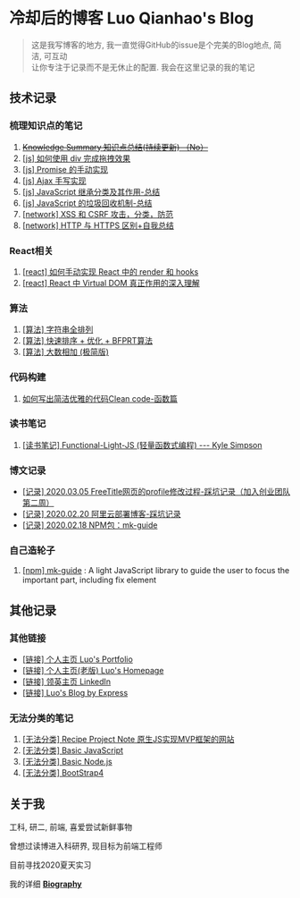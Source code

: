 # 冷却后的博客 Luo Qianhao's Blog
>这是我写博客的地方, 我一直觉得GitHub的issue是个完美的Blog地点, 简洁, 可互动  
>让你专注于记录而不是无休止的配置. 我会在这里记录的我的笔记







## 技术记录

### 梳理知识点的笔记
1. ~~[Knowledge Summary 知识点总结(持续更新) （No）](https://github.com/law-chain-hot/Blog/issues/1)~~
2. [[js] 如何使用 div 完成拖拽效果](https://github.com/law-chain-hot/Blog/issues/2)
3. [[js] Promise 的手动实现](https://github.com/law-chain-hot/Blog/issues/3)
4. [[js] Ajax 手写实现](https://github.com/law-chain-hot/Blog/issues/4)
5. [[js] JavaScript 继承分类及其作用-总结](https://github.com/law-chain-hot/Blog/issues/8)
6. [[js] JavaScript 的垃圾回收机制-总结](https://github.com/law-chain-hot/Blog/issues/10)
7. [[network] XSS 和 CSRF 攻击，分类，防范](https://github.com/law-chain-hot/Blog/blob/master/0-src/1-%E6%A2%B3%E7%90%86%E7%9F%A5%E8%AF%86%E7%82%B9/4-Network-XSS%E6%94%BB%E5%87%BB%EF%BC%8C%E5%88%86%E7%B1%BB%EF%BC%8C%E9%98%B2%E8%8C%83.md)
8. [[network] HTTP 与 HTTPS 区别+自我总结](https://github.com/law-chain-hot/Blog/issues/9)


### React相关
1. [[react] 如何手动实现 React 中的 render 和 hooks ](https://github.com/law-chain-hot/Blog/blob/master/0-src/1-%E6%A2%B3%E7%90%86%E7%9F%A5%E8%AF%86%E7%82%B9/5-React-%E5%A6%82%E4%BD%95%E6%89%8B%E5%8A%A8%E5%AE%9E%E7%8E%B0React%E4%B8%AD%E7%9A%84render%E5%92%8Chooks.md)
2. [[react] React 中 Virtual DOM 真正作用的深入理解](https://github.com/law-chain-hot/Blog/blob/master/0-src/1-%E6%A2%B3%E7%90%86%E7%9F%A5%E8%AF%86%E7%82%B9/5-React-React%E4%B8%ADVirtual%20DOM%E7%9C%9F%E6%AD%A3%E4%BD%9C%E7%94%A8%E7%9A%84%E6%B7%B1%E5%85%A5%E7%90%86%E8%A7%A3.md)

### 算法
1. [[算法] 字符串全排列](https://github.com/law-chain-hot/Blog/issues/5)
2. [[算法] 快速排序 + 优化 + BFPRT算法](https://github.com/law-chain-hot/Blog/blob/master/0-src/4-%E7%AE%97%E6%B3%95/2-%E5%BF%AB%E9%80%9F%E6%8E%92%E5%BA%8F%20%2B%20%E4%BC%98%E5%8C%96%20%2B%20BFPRT%E7%AE%97%E6%B3%95.md)
3. [[算法] 大数相加 (极简版)](https://github.com/law-chain-hot/Blog/blob/master/0-src/4-%E7%AE%97%E6%B3%95/3-%E5%A4%A7%E6%95%B0%E7%9B%B8%E5%8A%A0%EF%BC%88%E6%9E%81%E7%AE%80%E7%89%88%EF%BC%89.md)


### 代码构建
1. [如何写出简洁优雅的代码Clean code-函数篇](https://github.com/law-chain-hot/Blog/blob/master/0-src/5-%E4%BB%A3%E7%A0%81%E6%9E%84%E5%BB%BA/1-%E5%A6%82%E4%BD%95%E5%86%99%E5%87%BA%E7%AE%80%E6%B4%81%E4%BC%98%E9%9B%85%E7%9A%84%E4%BB%A3%E7%A0%81Clean%20code-%E5%87%BD%E6%95%B0%E7%AF%87.md)

### 读书笔记
1. [[读书笔记] Functional-Light-JS (轻量函数式编程) --- Kyle Simpson](https://github.com/law-chain-hot/Blog/blob/master/0-src/6-%E8%AF%BB%E4%B9%A6%E7%AC%94%E8%AE%B0/1-Functional%20Light%20JS.md)

### 博文记录
- [[记录] 2020.03.05 FreeTitle网页的profile修改过程-踩坑记录（加入创业团队第二周）](https://github.com/law-chain-hot/Blog/issues/11)
- [[记录] 2020.02.20 阿里云部署博客-踩坑记录](https://github.com/law-chain-hot/Blog/blob/master/0-src/3-%E6%97%A5%E5%B8%B8%E8%AE%B0%E5%BD%95/2-%5B2020.02.21%5DWeek5.5%20%E9%98%BF%E9%87%8C%E4%BA%91%E9%83%A8%E7%BD%B2%E5%8D%9A%E5%AE%A2%E8%B8%A9%E5%9D%91.md)
- [[记录] 2020.02.18 NPM包：mk-guide](https://github.com/law-chain-hot/Blog/blob/master/0-src/3-%E6%97%A5%E5%B8%B8%E8%AE%B0%E5%BD%95/1-%5B2020.02.18%5DWeek5.2%20NPM%E5%8C%85.md)

### 自己造轮子
1. [[npm] mk-guide](https://github.com/law-chain-hot/Blog/blob/master/0-src/2-%E8%87%AA%E5%B7%B1%E5%86%99%E7%9A%84%E8%BD%AE%E5%AD%90/1-%E6%96%B0%E6%89%8B%E5%BC%95%E5%AF%BC%E7%BB%84%E4%BB%B6%5B%E7%B1%BB%E4%BC%BC%E4%BA%8EIntro.js%E5%92%8CDriver.js%5D.md) : A light JavaScript library to guide the user to focus the important part, including fix element








## 其他记录

### 其他链接
- [[链接] 个人主页 Luo's Portfolio](https://law-chain-hot.github.io/portfolio)  
- [[链接] 个人主页(老版) Luo's Homepage](https://law-chain-hot.github.io/homepage)
- [[链接] 领英主页 LinkedIn ](https://www.linkedin.com/in/qianhao-luo-472974177/)
- [[链接] Luo's Blog by Express ](http://118.31.9.121/)


### 无法分类的笔记
1. [[无法分类] Recipe Project Note 原生JS实现MVP框架的网站](https://github.com/law-chain-hot/md-all-notes/issues/4)  
2. [[无法分类] Basic JavaScript](https://github.com/law-chain-hot/md-all-notes/issues/5)    
3. [[无法分类] Basic Node.js](https://github.com/law-chain-hot/md-all-notes/issues/6)  
4. [[无法分类] BootStrap4](https://github.com/law-chain-hot/md-all-notes/issues/7)  





 


## 关于我
工科, 研二, 前端, 喜爱尝试新鲜事物

曾想过读博进入科研界, 现目标为前端工程师

目前寻找2020夏天实习  

我的详细 **[Biography](https://github.com/law-chain-hot/Blog/tree/master/0-src/0-%E5%85%B3%E4%BA%8EAbout)**